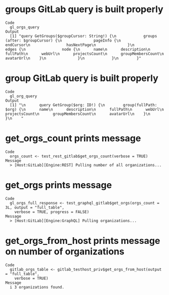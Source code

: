 # groups GitLab query is built properly

    Code
      gl_orgs_query
    Output
      [1] "query GetGroups($groupCursor: String!) {\n            groups (after: $groupCursor) {\n              pageInfo {\n                endCursor\n                hasNextPage\n              }\n              edges {\n                node {\n      name\n      description\n      fullPath\n      webUrl\n      projectsCount\n      groupMembersCount\n      avatarUrl\n    }\n              }\n            }\n        }"

# group GitLab query is built properly

    Code
      gl_org_query
    Output
      [1] "\n      query GetGroup($org: ID!) {\n        group(fullPath: $org) {\n      name\n      description\n      fullPath\n      webUrl\n      projectsCount\n      groupMembersCount\n      avatarUrl\n    }\n      }\n    "

# get_orgs_count prints message

    Code
      orgs_count <- test_rest_gitlab$get_orgs_count(verbose = TRUE)
    Message
      > [Host:GitLab][Engine:REST] Pulling number of all organizations...

# get_orgs prints message

    Code
      gl_orgs_full_response <- test_graphql_gitlab$get_orgs(orgs_count = 3L, output = "full_table",
        verbose = TRUE, progress = FALSE)
    Message
      > [Host:GitLab][Engine:GraphQL] Pulling organizations...

# get_orgs_from_host prints message on number of organizations

    Code
      gitlab_orgs_table <- gitlab_testhost_priv$get_orgs_from_host(output = "full_table",
        verbose = TRUE)
    Message
      i 3 organizations found.

